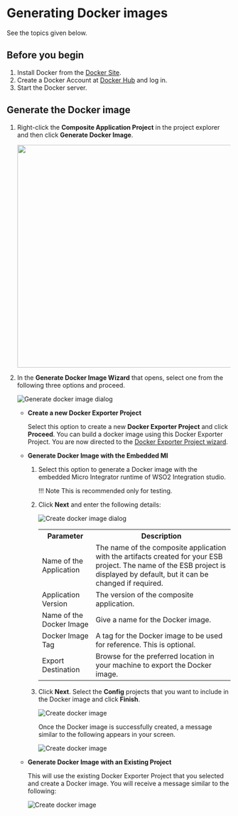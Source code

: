 # Generating Docker images

See the topics given below.

## Before you begin

1.  Install Docker from the [Docker Site](https://docs.docker.com/).
2.  Create a Docker Account at [Docker Hub](https://hub.docker.com) and log in.
3.  Start the Docker server.

## Generate the Docker image

1.  Right-click the **Composite Application Project** in the project explorer and
    then click **Generate Docker Image**.  

    <img src="{{base_path}}/assets/img/integrate/create_project/open-docker_image_generation_wizard.png" width="500">
    
2.  In the **Generate Docker Image Wizard** that opens, select one from the following three options and proceed. 
    
    ![Generate docker image dialog]({{base_path}}/assets/img/integrate/create_project/docker_k8s_project/generate-docker-image-options.png)
    
    -  **Create a new Docker Exporter Project**

        Select this option to create a new **Docker Exporter Project** and click **Proceed**. You can build a docker image using this Docker Exporter Project. You are now directed to the [Docker Exporter Project wizard](create-docker-project.md).
    
    -  **Generate Docker Image with the Embedded MI**

        1.  Select this option to generate a Docker image with the embedded Micro Integrator runtime of WSO2 Integration studio. 

            !!! Note
                This is recommended only for testing.

        2.  Click **Next** and enter the following details:
            
            ![Create docker image dialog]({{base_path}}/assets/img/integrate/create_project/generate_docker_image_dialog.png) 

            <table>
                <tr>
                    <th>
                        Parameter
                    </th>
                    <th>
                        Description
                    </th>
                </tr>
                <tr>
                    <td>
                        Name of the Application
                    </td>
                    <td>
                        The name of the composite
                        application with the artifacts created for your ESB project.
                        The name of the ESB project is displayed by default, but it
                        can be changed if required.
                    </td>
                </tr>
                <tr>
                    <td>
                        Application Version
                    </td>
                    <td>
                        The version of the composite
                        application.
                    </td>
                </tr>
                <tr>
                    <td>
                        Name of the Docker Image
                    </td>
                    <td>
                        Give a name for the Docker image.
                    </td>
                </tr>
                <tr>
                    <td>
                        Docker Image Tag
                    </td>
                    <td>
                        A tag for the Docker image to be used
                        for reference. This is optional.
                    </td>
                </tr>
                <tr>
                    <td>
                        Export Destination
                    </td>
                    <td>
                        Browse for the preferred location
                        in your machine to export the Docker image.
                    </td>
                </tr>
            </table>

        3.  Click **Next**. Select the **Config** projects that you want to include in the Docker image and click **Finish**.  

            ![Create docker image]({{base_path}}/assets/img/integrate/create_project/select_artifact_docker.png)  
        
            Once the Docker image is successfully created, a message similar to the following appears in your screen.  

            ![Create docker image]({{base_path}}/assets/img/integrate/create_project/docker_image_successful.png)

    -   **Generate Docker Image with an Existing Project**

        This will use the existing Docker Exporter Project that you selected and create a Docker image. You will receive a message similar to the following:

        ![Create docker image]({{base_path}}/assets/img/integrate/create_project/docker_image_successful.png)
          